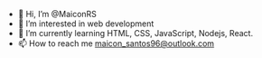 - 👋 Hi, I’m @MaiconRS
- 👀 I’m interested in web development
- 🌱 I’m currently learning HTML, CSS, JavaScript, Nodejs, React.
- 📫 How to reach me maicon_santos96@outlook.com

<!---
MaiconRS/MaiconRS is a ✨ special ✨ repository because its `README.md` (this file) appears on your GitHub profile.
You can click the Preview link to take a look at your changes.
--->
